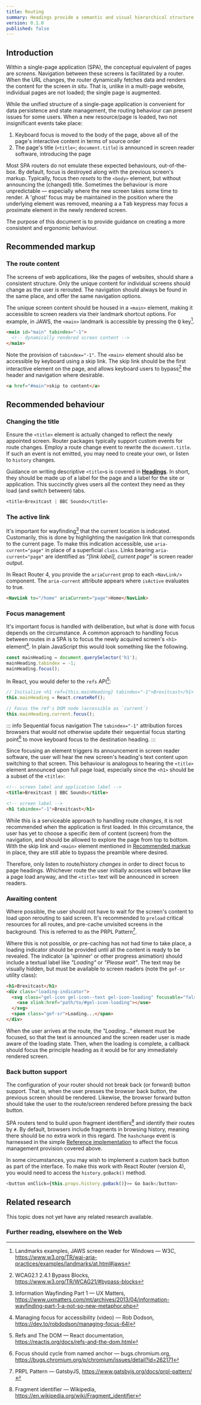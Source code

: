 ```yaml
---
title: Routing
summary: Headings provide a semantic and visual hierarchical structure to a document
version: 0.1.0
published: false
---
```


## Introduction

Within a single-page application (SPA), the conceptual equivalent of pages are _screens_. Navigation between these screens is facilitated by a router. When the URL changes, the router dynamically fetches data and renders the content for the screen _in situ_. That is, unlike in a multi-page website, individual pages are not loaded; the single page is augmented.

While the unified structure of a single-page application is convenient for data persistence and state management, the routing behaviour can present issues for some users. When a new resource/page is loaded, two not insignificant events take place:

1. Keyboard focus is moved to the body of the page, above all of the page's interactive content in terms of source order
2. The page's title (`<title>`; `document.title`) is announced in screen reader software, introducing the page

Most SPA routers do not emulate these expected behaviours, out-of-the-box. By default, focus is destroyed along with the previous screen's markup. Typically, focus then _resets_ to the `<body>` element, but without announcing the (changed) title. Sometimes the behaviour is more unpredictable — especially where the new screen takes some time to render. A 'ghost' focus may be maintained in the position where the underlying element was removed, meaning a a <kbd>Tab</kbd> keypress may focus a proximate element in the newly rendered screen.

The purpose of this document is to provide guidance on creating a more consistent and ergonomic behaviour.

## Recommended markup

### The route content

The screens of web applications, like the pages of websites, should share a consistent structure. Only the unique content for individual screens should change as the user is rerouted. The navigation should always be found in the same place, and offer the same navigation options.

The unique screen content should be housed in a `<main>` element, making it accessible to screen readers via their landmark shortcut options. For example, in JAWS, the `<main>` landmark is accessible by pressing the <kbd>Q</kbd> key[^1].

```html
<main id="main" tabindex="-1">
  <!-- dynamically rendered screen content -->
</main>
```

Note the provision of `tabindex="-1"`. The `<main>` element should also be accessible by keyboard using a skip link. The skip link should be the first interactive element on the page, and allows keyboard users to bypass[^2] the header and navigation where desirable.

```html
<a href="#main">skip to content</a>
```

## Recommended behaviour

### Changing the title

Ensure the `<title>` element is actually changed to reflect the newly appointed screen. Router packages typically support custom events for route changes. Employ a route change event to rewrite the `document.title`. If such an event is not emitted, you may need to create your own, or listen to `history` changes.

Guidance on writing descriptive `<title>`s is covered in [**Headings**](../headings). In short, they should be made up of a label for the page and a label for the site or application. This succinctly gives users all the context they need as they load (and switch between) tabs.

```css
<title>Brexitcast | BBC Sounds</title>
```

### The active link

It's important for wayfinding[^3] that the current location is indicated. Customarily, this is done by highlighting the navigation link that corresponds to the current page. To make this indication accessible, use `aria-current="page"` in place of a superficial `class`. Links bearing `aria-current="page"` are identified as _"[link label], current page"_ is screen reader output.

In React Router 4, you provide the `ariaCurrent` prop to each `<NavLink/>` component. The `aria-current` attribute appears where `isActive` evaluates to true.

```html
<NavLink to="/home" ariaCurrent="page">Home</NavLink>
```

### Focus management

It's important focus is handled with deliberation, but what is done with focus depends on the circumstance. A common approach to handling focus between routes in a SPA is to focus the newly acquired screen's `<h1>` element[^4]. In plain JavaScript this would look something like the following. 

```js
const mainHeading = document.querySelector('h1');
mainHeading.tabindex = -1;
mainHeading.focus();
```

In React, you would defer to the `refs` API[^5]:

```js
// Initialize <h1 ref={this.mainHeading} tabindex="-1">Brexitcast</h1>
this.mainHeading = React.createRef();

// Focus the ref's DOM node (accessible as `current`)
this.mainHeading.current.focus();
```

::: info Sequential focus navigation
The `tabindex="-1"` attribution forces browsers that would not otherwise update their sequential focus starting point[^6] to move keyboard focus to the destination heading.
:::

Since focusing an element triggers its announcement in screen reader software, the user will hear the new screen's heading's text content upon switching to that screen. This behaviour is analogous to hearing the `<title>` element announced upon full page load, especially since the `<h1>` should be a subset of the `<title>`:

```html
<!-- screen label and application label -->
<title>Brexitcast | BBC Sounds</title>

<!-- screen label -->
<h1 tabindex="-1">Brexitcast</h1>
```

While this is a serviceable approach to handling route _changes_, it is not recommended when the application is first loaded. In this circumstance, the user has yet to choose a specific item of content (screen) from the navigation, and should be allowed to explore the page from top to bottom. With the skip link and `<main>` element mentioned in [Recommended markup](#recommended-markup) in place, they are still able to bypass the preamble where desired.

Therefore, only listen to route/history _changes_ in order to direct focus to page headings. Whichever route the user initially accesses will behave like a page load anyway, and the `<title>` text will be announced in screen readers.

### Awaiting content

Where possible, the user should not have to wait for the screen's content to load upon rerouting to said screen. It's recommended to `preload` critical resources for all routes, and pre-cache unvisited screens in the background. This is referred to as the PRPL Pattern[^7].

Where this is not possible, or pre-caching has not had time to take place, a loading indicator should be provided until all the content is ready to be revealed. The indicator (a 'spinner' or other progress animation) should include a textual label like _"Loading"_ or _"Please wait"_. The text may be visually hidden, but must be available to screen readers (note the `gef-sr` utility class):

```html
<h1>Brexitcast</h1>
<div class="loading-indicator">
  <svg class="gel-icon gel-icon--text gel-icon-loading" focusable="false" aria-hidden="true">
    <use xlink:href="path/to/#gel-icon-loading"></use>
  </svg>
  <span class="gef-sr">Loading...</span>
</div>
```

When the user arrives at the route, the _"Loading..."_ element must be focused, so that the text is announced and the screen reader user is made aware of the loading state. Then, when the loading is complete, a callback should focus the principle heading as it would be for any immediately rendered screen.

### Back button support

The configuration of your router should not break back (or forward) button support. That is, when the user presses the browser back button, the previous screen should be rendered. Likewise, the browser forward button should take the user to the route/screen rendered before pressing the back button.

SPA routers tend to build upon fragment identifiers[^8] and identify their routes by `#`. By default, browsers include fragments in browsing history, meaning there should be no extra work in this regard. The `hashchange` event is harnessed in the simple [Reference implementation](#reference-implementation) to affect the focus management provision covered above.

In some circumstances, you may wish to implement a custom back button as part of the interface. To make this work with React Router (version 4), you would need to access the `history.goBack()` method.

```js
<button onClick={this.props.history.goBack()}>← Go back</button>
```

## Related research

This topic does not yet have any related research available.

### Further reading, elsewhere on the Web

[^1]: Landmarks examples, JAWS screen reader for Windows — W3C, <https://www.w3.org/TR/wai-aria-practices/examples/landmarks/at.html#jaws>
[^2]: WCAG2.1 2.4.1 Bypass Blocks, <https://www.w3.org/TR/WCAG21/#bypass-blocks>
[^3]: Information Wayfinding Part 1 — UX Matters, <https://www.uxmatters.com/mt/archives/2013/04/information-wayfinding-part-1-a-not-so-new-metaphor.php>
[^4]: Managing focus for accessibility (video) — Rob Dodson, <https://dev.to/robdodson/managing-focus-64l>
[^5]: Refs and The DOM — React documentation, <https://reactjs.org/docs/refs-and-the-dom.html>
[^6]: Focus should cycle from named anchor — bugs.chromium.org, <https://bugs.chromium.org/p/chromium/issues/detail?id=262171>
[^7]: PRPL Pattern — GatsbyJS, <https://www.gatsbyjs.org/docs/prpl-pattern/>
[^8]: Fragment identifier — Wikipedia, <https://en.wikipedia.org/wiki/Fragment_identifier>